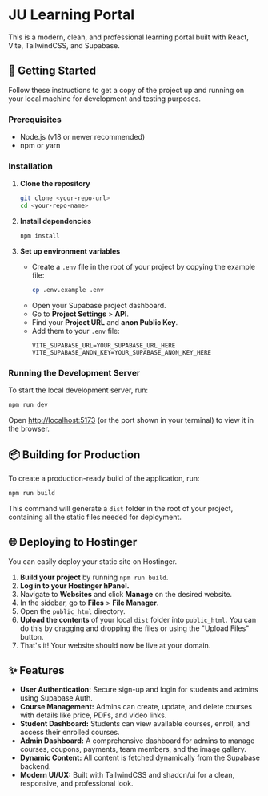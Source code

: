 # JU Learning Portal

This is a modern, clean, and professional learning portal built with React, Vite, TailwindCSS, and Supabase.

## 🚀 Getting Started

Follow these instructions to get a copy of the project up and running on your local machine for development and testing purposes.

### Prerequisites

- Node.js (v18 or newer recommended)
- npm or yarn

### Installation

1.  **Clone the repository**
    ```sh
    git clone <your-repo-url>
    cd <your-repo-name>
    ```

2.  **Install dependencies**
    ```sh
    npm install
    ```

3.  **Set up environment variables**
    -   Create a `.env` file in the root of your project by copying the example file:
        ```sh
        cp .env.example .env
        ```
    -   Open your Supabase project dashboard.
    -   Go to **Project Settings** > **API**.
    -   Find your **Project URL** and **anon Public Key**.
    -   Add them to your `.env` file:
        ```
        VITE_SUPABASE_URL=YOUR_SUPABASE_URL_HERE
        VITE_SUPABASE_ANON_KEY=YOUR_SUPABASE_ANON_KEY_HERE
        ```

### Running the Development Server

To start the local development server, run:

```sh
npm run dev
```

Open [http://localhost:5173](http://localhost:5173) (or the port shown in your terminal) to view it in the browser.

## 📦 Building for Production

To create a production-ready build of the application, run:

```sh
npm run build
```

This command will generate a `dist` folder in the root of your project, containing all the static files needed for deployment.

## 🌐 Deploying to Hostinger

You can easily deploy your static site on Hostinger.

1.  **Build your project** by running `npm run build`.
2.  **Log in to your Hostinger hPanel.**
3.  Navigate to **Websites** and click **Manage** on the desired website.
4.  In the sidebar, go to **Files** > **File Manager**.
5.  Open the `public_html` directory.
6.  **Upload the contents** of your local `dist` folder into `public_html`. You can do this by dragging and dropping the files or using the "Upload Files" button.
7.  That's it! Your website should now be live at your domain.

## ✨ Features

-   **User Authentication:** Secure sign-up and login for students and admins using Supabase Auth.
-   **Course Management:** Admins can create, update, and delete courses with details like price, PDFs, and video links.
-   **Student Dashboard:** Students can view available courses, enroll, and access their enrolled courses.
-   **Admin Dashboard:** A comprehensive dashboard for admins to manage courses, coupons, payments, team members, and the image gallery.
-   **Dynamic Content:** All content is fetched dynamically from the Supabase backend.
-   **Modern UI/UX:** Built with TailwindCSS and shadcn/ui for a clean, responsive, and professional look.
